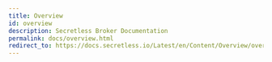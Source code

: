 ```yaml
---
title: Overview
id: overview
description: Secretless Broker Documentation
permalink: docs/overview.html
redirect_to: https://docs.secretless.io/Latest/en/Content/Overview/overview.htm
---
```

